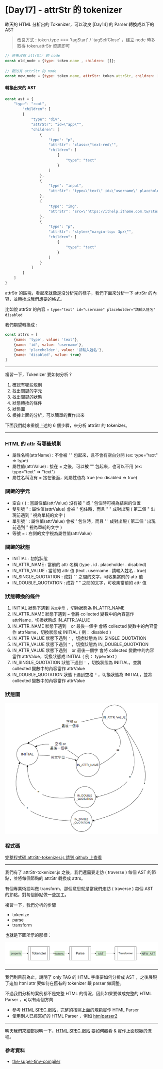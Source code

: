 # [Day17] - attrStr 的 tokenizer

昨天的 HTML 分析出的 Tokenizer，可以改良 [Day14] 的 Parser 轉換成以下的 AST

> 改良方式 : token.type === 'tagStart' / 'tagSelfClose' ，建立 node 時多取得 token.attrStr 資訊即可

```javascript
// 原先沒有 attrStr 的 node
const old_node = {type: token.name , children: []};

// 新的有 attrStr 的 node
const new_node = {type: token.name, attrStr: token.attrStr, children: []}; 
```

#### 轉換出來的 AST

```javascript
const ast = {
    "type": "root",
        "children": [
        {
            "type": "div",
            "attrStr": "id=\"app\"",
            "children": [
                {
                    "type": "p",
                    "attrStr": "class=\"text-red\"",
                    "children": [
                        {
                            "type": "text"
                        }
                    ]
                },
                {
                    "type": "input",
                    "attrStr": "type=\"text\" id=\"username\" placeholder=\"請輸入姓名\" disabled"
                },
                {
                    "type": "img",
                    "attrStr": "src=\"https://ithelp.ithome.com.tw/storage/image/fight.svg\"\r\n         alt='\"圖片\"'"
                },
                {
                    "type": "p",
                    "attrStr": "style=\"margin-top: 3px\"",
                    "children": [
                        {
                            "type": "text"
                        }
                    ]
                }
            ]
        }
    ]
}
```
 
attrStr 的區塊，看起來就像是沒分析完的樣子，我們下面來分析一下 attrStr 的內容，並轉換成我們想要的格式。

比如說 attrStr 的內容 = `type="text" id="username" placeholder="請輸入姓名" disabled`

我們期望轉換成 : 

```javascript
const attrs = [
    {name: 'type', value: 'text'},
    {name: 'id', value: 'username'},
    {name: 'placeholder', value: '請輸入姓名'},
    {name: 'disabled', value: true}
]
```

---

複習一下，Tokenizer 要如何分析 ? 

1. 確認有哪些規則
2. 找出關鍵的字元
3. 找出關鍵的狀態
4. 狀態轉換的條件
5. 狀態圖
6. 根據上面的分析，可以簡單的實作出來

下面我們就來重複上述的 6 個步驟，來分析 attrStr 的 tokenizer。

----

### HTML 的 attr 有哪些規則

- 屬性名稱(attrName) : 不會被 "" 包起來，且不會有空白分開 (ex: type="text" => type)
- 屬性值(attrValue) : 接在 = 之後，可以被 "" 包起來，也可以不用 (ex: type="text" => "text")
- 屬性名稱沒有 = 接在後面，則屬性值為 true (ex: disabled => true)

### 關鍵的字元

- 空白 ( ) : 當屬性值(attrValue) 沒有被 " 或 ' 包住時可視為結束的位置
- 雙引號 " : 屬性值(attrValue) 會被 " 包住時，而且 " " 成對出現 ( 第二個 " 出現前遇到 ' 視為單純的文字 )
- 單引號 ' : 屬性值(attrValue) 會被 ' 包住時，而且 ' ' 成對出現 ( 第二個 ' 出現前遇到 " 視為單純的文字 )
- 等號 = : 右側的文字視為屬性值(attrValue)

### 關鍵的狀態

- INITIAL : 初始狀態
- IN_ATTR_NAME : 當前的 attr 名稱 (type . id . placeholder . disabled)
- IN_ATTR_VALUE : 當前的 attr 值 (text . username . 請輸入姓名 . true)
- IN_SINGLE_QUOTATION : 成對 ' ' 之間的文字，可收集當前的 attr 值
- IN_DOUBLE_QUOTATION : 成對 " " 之間的文字，可收集當前的 attr 值

### 狀態轉換的條件

1. INITIAL 狀態下遇到 `英文字母` ，切換狀態為 IN_ATTR_NAME
2. IN_ATTR_NAME 狀態下遇到 `=` 會將 collected 變數中的內容當作 attrName，切換狀態成 IN_ATTR_VALUE
3. IN_ATTR_NAME 狀態下遇到 ` ` or 最後一個字 會將 collected 變數中的內容當作 attrName，切換狀態成 INITIAL ( 例： disabled )
4. IN_ATTR_VALUE 狀態下遇到 `'` ，切換狀態為 IN_SINGLE_QUOTATION
5. IN_ATTR_VALUE 狀態下遇到 `"` ，切換狀態為 IN_DOUBLE_QUOTATION
6. IN_ATTR_VALUE 狀態下遇到 ` ` or 最後一個字 會將 collected 變數中的內容當作 attrValue，切換狀態成 INITIAL ( 例： type=text )
7. IN_SINGLE_QUOTATION 狀態下遇到 `'` ，切換狀態為 INITIAL，並將 collected 變數中的內容當作 attrValue
8. IN_DOUBLE_QUOTATION 狀態下遇到空格 `"` ，切換狀態為 INITIAL，並將 collected 變數中的內容當作 attrValue

### 狀態圖

![狀態圖](https://raw.githubusercontent.com/andrew781026/ithome_ironman_2022/main/day-17/attrStr-status-map.png)

### 程式碼

[完整程式碼 attrStr-tokenizer.js 請到 github 上查看](https://github.com/andrew781026/ithome_ironman_2022/tree/main/day-18/attrStr-tokenizer.js)

---

我們有了 attrStr-tokenizer.js 之後，我們還需要走訪 ( traverse ) 每個 AST 的節點，並將每個節點的 attrStr 轉換成 attrs。

有個專業術語叫做 transform，那個意思就是當我們走訪 ( traverse )  每個 AST 的節點，對每個節點做一些加工。

複習一下，我們分析的步驟

- tokenize
- parse
- transform

也就是下圖所示的那樣：

![new_flow](https://raw.githubusercontent.com/andrew781026/ithome_ironman_2022/main/day-17/new-flow.png)

---

我們到目前為止，說明了 only TAG 的 HTML 字串要如何分析成 AST ，之後展現了追加 html attr 要如何在舊有的 tokenizer 跟 parser 做調整。

不過我們分析的案例都不是完整 HTML 的情況，因此如果要做成完整的 HTML Parser ，可以有兩個方向

- 參考 [HTML SPEC 網站](https://html.spec.whatwg.org/)，完整的按照上面的規範實作 HTML Parser
- 使用別人已經寫好的 HTML Parser ，例如 [htmlparser2](https://www.npmjs.com/package/htmlparser2)

---

明天我們來細部說明一下，[HTML SPEC 網站](https://html.spec.whatwg.org/) 要如何觀看 & 實作上面規範的流程。

### 參考資料

- [the-super-tiny-compiler](https://github.com/jamiebuilds/the-super-tiny-compiler/blob/master/the-super-tiny-compiler.js)
